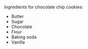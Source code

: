 Ingredients for chocolate chip cookies:
- Butter
- Sugar
- Chocolate
- Flour
- Baking soda
- Vanilla
